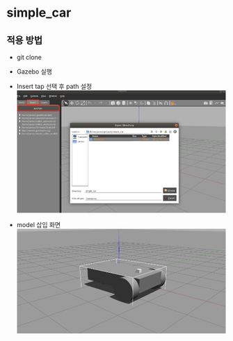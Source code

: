 # simple_car

## 적용 방법
- git clone 
- Gazebo 실행
- Insert tap 선택 후 path 설정   
![](./addpath.png)

- model 삽입 화면
![](./result_image.png)